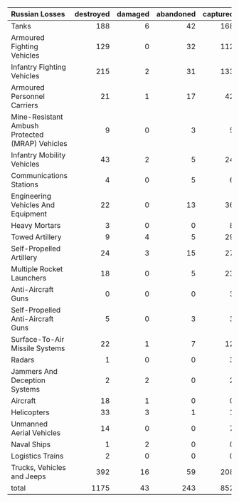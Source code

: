 | Russian Losses                                   |   destroyed |   damaged |   abandoned |   captured |   total |
|:-------------------------------------------------|------------:|----------:|------------:|-----------:|--------:|
| Tanks                                            |         188 |         6 |          42 |        168 |     404 |
| Armoured Fighting Vehicles                       |         129 |         0 |          32 |        112 |     273 |
| Infantry Fighting Vehicles                       |         215 |         2 |          31 |        133 |     381 |
| Armoured Personnel Carriers                      |          21 |         1 |          17 |         42 |      81 |
| Mine-Resistant Ambush Protected  (MRAP) Vehicles |           9 |         0 |           3 |          5 |      17 |
| Infantry Mobility Vehicles                       |          43 |         2 |           5 |         24 |      74 |
| Communications Stations                          |           4 |         0 |           5 |          6 |      15 |
| Engineering Vehicles And Equipment               |          22 |         0 |          13 |         36 |      71 |
| Heavy Mortars                                    |           3 |         0 |           0 |          8 |      11 |
| Towed Artillery                                  |           9 |         4 |           5 |         29 |      47 |
| Self-Propelled Artillery                         |          24 |         3 |          15 |         27 |      69 |
| Multiple Rocket Launchers                        |          18 |         0 |           5 |         23 |      46 |
| Anti-Aircraft Guns                               |           0 |         0 |           0 |          3 |       3 |
| Self-Propelled Anti-Aircraft Guns                |           5 |         0 |           3 |          3 |      11 |
| Surface-To-Air Missile Systems                   |          22 |         1 |           7 |         12 |      42 |
| Radars                                           |           1 |         0 |           0 |          3 |       4 |
| Jammers And Deception Systems                    |           2 |         2 |           0 |          2 |       6 |
| Aircraft                                         |          18 |         1 |           0 |          0 |      19 |
| Helicopters                                      |          33 |         3 |           1 |          1 |      38 |
| Unmanned Aerial Vehicles                         |          14 |         0 |           0 |          7 |      21 |
| Naval Ships                                      |           1 |         2 |           0 |          0 |       3 |
| Logistics Trains                                 |           2 |         0 |           0 |          0 |       2 |
| Trucks, Vehicles and Jeeps                       |         392 |        16 |          59 |        208 |     675 |
| total                                            |        1175 |        43 |         243 |        852 |    2313 |